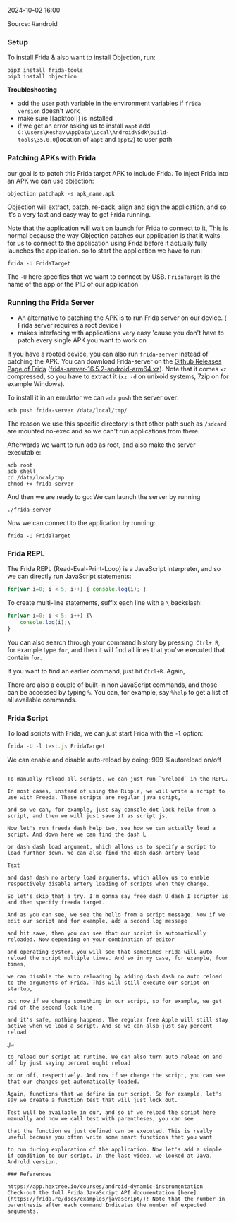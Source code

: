 
2024-10-02 16:00

Source: #android 
### Setup

To install Frida & also want to install Objection, run:
```
pip3 install frida-tools
pip3 install objection
```

**Troubleshooting**
- add the user path variable in the environment variables if `frida --version` doesn't work 
- make sure [[apktool]] is installed
- if we get an error asking us to install `aapt` add` C:\Users\Keshav\AppData\Local\Android\Sdk\build-tools\35.0.0`(location of `aapt` and `appt2`) to user path 
### Patching APKs with Frida

our goal is to patch this Frida target APK to include Frida.
To inject Frida into an APK we can use objection:

```shell
objection patchapk -s apk_name.apk
```

Objection will extract, patch, re-pack, align and sign the application, and so it's a very fast and easy way to get Frida running.

Note that the application will wait on launch for Frida to connect to it, This is normal because the way Objection patches our application is that it waits for us to connect to the application using Frida before it actually fully launches the application. so to start the application we have to run:

```shell
frida -U FridaTarget
```

The `-U` here specifies that we want to connect by USB. 
`FridaTarget` is the name of the app or the PID of our application
###  Running the Frida Server

- An alternative to patching the APK is to run Frida server on our device. ( Frida server requires a root device )
- makes interfacing with applications very easy 'cause you don't have to patch every single APK you want to work on 

If you have a rooted device, you can also run `frida-server` instead of patching the APK. You can download Frida-server on the [Github Releases Page of Frida](https://github.com/frida/frida/releases) ([frida-server-16.5.2-android-arm64.xz](https://github.com/frida/frida/releases/download/16.5.2/frida-server-16.5.2-android-arm64.xz)). Note that it comes `xz` compressed, so you have to extract it (`xz -d` on unixoid systems, 7zip on for example Windows).

To install it in an emulator we can `adb push` the server over:

```shell
adb push frida-server /data/local/tmp/
```

The reason we use this specific directory is that other path such as `/sdcard` are mounted no-exec and so we can't run applications from there.

Afterwards we want to run adb as root, and also make the server executable:

```shell
adb root
adb shell
cd /data/local/tmp
chmod +x frida-server
```

And then we are ready to go: We can launch the server by running

```
./frida-server
```

Now we can connect to the application by running:

```
frida -U FridaTarget
```
### Frida REPL

The Frida REPL (Read-Eval-Print-Loop) is a JavaScript interpreter, and so we can directly run JavaScript statements:

```js
for(var i=0; i < 5; i++) { console.log(i); }
```

To create multi-line statements, suffix each line with a `\` backslash:

```js
for(var i=0; i < 5; i++) {\
    console.log(i);\
}
```

You can also search through your command history by pressing` Ctrl+ R`, 
for example type `for`, and then it will find all lines that you've executed that contain `for`.

If you want to find an earlier command, just hit `Ctrl+R`. Again, 

There are also a couple of built-in non JavaScript commands, and those can be accessed by typing `%`.
You can, for example, say `%help` to get a list of all available commands. 
### Frida Script

To load scripts with Frida, we can just start Frida with the `-l` option:

```js
frida -U -l test.js FridaTarget
```

We can enable and disable auto-reload by doing:
999
%autoreload on/off
```

To manually reload all scripts, we can just run `%reload` in the REPL.

In most cases, instead of using the Ripple, we will write a script to use with Freeda. These scripts are regular java script,

and so we can, for example, just say console dot lock hello from a script, and then we will just save it as script js.

Now let's run freeda dash help two, see how we can actually load a script. And down here we can find the dash L

or dash dash load argument, which allows us to specify a script to load further down. We can also find the dash dash artery load

Text

and dash dash no artery load arguments, which allow us to enable respectively disable artery loading of scripts when they change.

So let's skip that a try. I'm gonna say free dash U dash I scripter is and then specify freeda target.

And as you can see, we see the hello from a script message. Now if we edit our script and for example, add a second log message

and hit save, then you can see that our script is automatically reloaded. Now depending on your combination of editor

and operating system, you will see that sometimes Frida will auto reload the script multiple times. And so in my case, for example, four times,

we can disable the auto reloading by adding dash dash no auto reload to the arguments of Frida. This will still execute our script on startup,

but now if we change something in our script, so for example, we get rid of the second lock line

and it's safe, nothing happens. The regular free Apple will still stay active when we load a script. And so we can also just say percent reload

سل

to reload our script at runtime. We can also turn auto reload on and off by just saying percent ought reload

on or off, respectively. And now if we change the script, you can see that our changes get automatically loaded.

Again, functions that we define in our script. So for example, let's say we create a function test that will just lock out.

Test will be available in our, and so if we reload the script here manually and now we call test with parentheses, you can see

that the function we just defined can be executed. This is really useful because you often write some smart functions that you want

to run during exploration of the application. Now let's add a simple if condition to our script. In the last video, we looked at Java, Androld version,

### References

https://app.hextree.io/courses/android-dynamic-instrumentation
Check-out the full Frida JavaScript API documentation [here](https://frida.re/docs/examples/javascript/)! Note that the number in parenthesis after each command Indicates the number of expected arguments. 